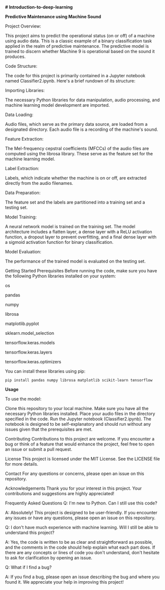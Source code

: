 **# Introduction-to-deep-learning**



**Predictive Maintenance using Machine Sound**

Project Overview:

This project aims to predict the operational status (on or off) of a machine using audio data. This is a classic example of a binary classification task applied in the realm of predictive maintenance. The predictive model is trained to discern whether Machine 9 is operational based on the sound it produces.

Code Structure:

The code for this project is primarily contained in a Jupyter notebook named Classifier2.ipynb. Here's a brief rundown of its structure:

Importing Libraries: 

The necessary Python libraries for data manipulation, audio processing, and machine learning model development are imported.

Data Loading: 

Audio files, which serve as the primary data source, are loaded from a designated directory. Each audio file is a recording of the machine's sound.

Feature Extraction: 

The Mel-frequency cepstral coefficients (MFCCs) of the audio files are computed using the librosa library. These serve as the feature set for the machine learning model.

Label Extraction: 

Labels, which indicate whether the machine is on or off, are extracted directly from the audio filenames.

Data Preparation: 

The feature set and the labels are partitioned into a training set and a testing set.

Model Training: 

A neural network model is trained on the training set. The model architecture includes a flatten layer, a dense layer with a ReLU activation function, a dropout layer to prevent overfitting, and a final dense layer with a sigmoid activation function for binary classification.

Model Evaluation: 

The performance of the trained model is evaluated on the testing set.

Getting Started
Prerequisites
Before running the code, make sure you have the following Python libraries installed on your system:

os

pandas

numpy

librosa

matplotlib.pyplot

sklearn.model_selection

tensorflow.keras.models

tensorflow.keras.layers

tensorflow.keras.optimizers

You can install these libraries using pip:

`pip install pandas numpy librosa matplotlib scikit-learn tensorflow`

**Usage**

To use the model:

Clone this repository to your local machine.
Make sure you have all the necessary Python libraries installed.
Place your audio files in the directory specified in the code.
Run the Jupyter notebook (Classifier2.ipynb).
The notebook is designed to be self-explanatory and should run without any issues given that the prerequisites are met.

Contributing
Contributions to this project are welcome. If you encounter a bug or think of a feature that would enhance the project, feel free to open an issue or submit a pull request.

License
This project is licensed under the MIT License. See the LICENSE file for more details.

Contact
For any questions or concerns, please open an issue on this repository.

Acknowledgements
Thank you for your interest in this project. Your contributions and suggestions are highly appreciated!

Frequently Asked Questions
Q: I'm new to Python. Can I still use this code?

A: Absolutely! This project is designed to be user-friendly. If you encounter any issues or have any questions, please open an issue on this repository.

Q: I don't have much experience with machine learning. Will I still be able to understand this project?

A: Yes, the code is written to be as clear and straightforward as possible, and the comments in the code should help explain what each part does. If there are any concepts or lines of code you don't understand, don't hesitate to ask for clarification by opening an issue.

Q: What if I find a bug?

A: If you find a bug, please open an issue describing the bug and where you found it. We appreciate your help in improving this project!
